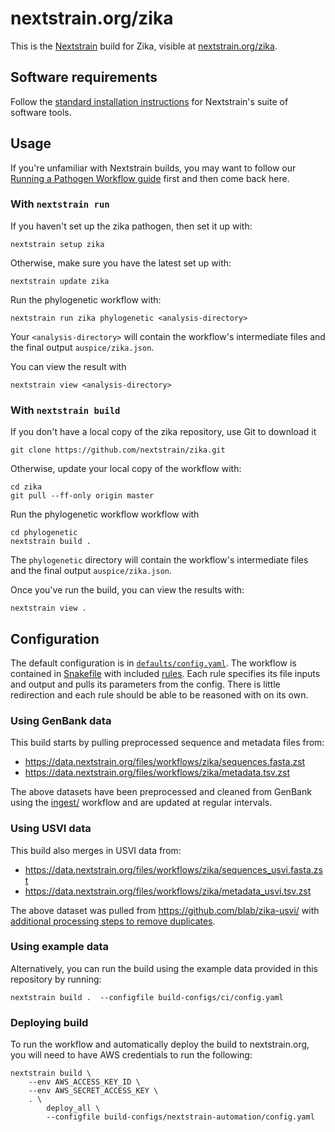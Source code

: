 # nextstrain.org/zika

This is the [Nextstrain](https://nextstrain.org) build for Zika, visible at
[nextstrain.org/zika](https://nextstrain.org/zika).

## Software requirements

Follow the [standard installation instructions](https://docs.nextstrain.org/en/latest/install.html)
for Nextstrain's suite of software tools.

## Usage

If you're unfamiliar with Nextstrain builds, you may want to follow our
[Running a Pathogen Workflow guide][] first and then come back here.

### With `nextstrain run`

If you haven't set up the zika pathogen, then set it up with:

    nextstrain setup zika

Otherwise, make sure you have the latest set up with:

    nextstrain update zika

Run the phylogenetic workflow with:

    nextstrain run zika phylogenetic <analysis-directory>

Your `<analysis-directory>` will contain the workflow's intermediate files
and the final output `auspice/zika.json`.

You can view the result with

    nextstrain view <analysis-directory>

### With `nextstrain build`

If you don't have a local copy of the zika repository, use Git to download it

    git clone https://github.com/nextstrain/zika.git

Otherwise, update your local copy of the workflow with:

    cd zika
    git pull --ff-only origin master

Run the phylogenetic workflow workflow with

    cd phylogenetic
    nextstrain build .

The `phylogenetic` directory will contain the workflow's intermediate files
and the final output `auspice/zika.json`.

Once you've run the build, you can view the results with:

    nextstrain view .

## Configuration

The default configuration is in [`defaults/config.yaml`](./defaults/config.yaml).
The workflow is contained in [Snakefile](Snakefile) with included [rules](rules).
Each rule specifies its file inputs and output and pulls its parameters from the config.
There is little redirection and each rule should be able to be reasoned with on its own.

### Using GenBank data

This build starts by pulling preprocessed sequence and metadata files from:

* https://data.nextstrain.org/files/workflows/zika/sequences.fasta.zst
* https://data.nextstrain.org/files/workflows/zika/metadata.tsv.zst

The above datasets have been preprocessed and cleaned from GenBank using the
[ingest/](../ingest/) workflow and are updated at regular intervals.

### Using USVI data

This build also merges in USVI data from:

* https://data.nextstrain.org/files/workflows/zika/sequences_usvi.fasta.zst
* https://data.nextstrain.org/files/workflows/zika/metadata_usvi.tsv.zst

The above dataset was pulled from https://github.com/blab/zika-usvi/ with [additional processing steps to remove duplicates](https://github.com/nextstrain/zika/blob/f8a6423a7f6b6f1b30b6496d8433b99eff0d54ff/phylogenetic/data/README.md).

### Using example data

Alternatively, you can run the build using the example data provided in this
repository by running:

    nextstrain build .  --configfile build-configs/ci/config.yaml

### Deploying build

To run the workflow and automatically deploy the build to nextstrain.org,
you will need to have AWS credentials to run the following:

```
nextstrain build \
    --env AWS_ACCESS_KEY_ID \
    --env AWS_SECRET_ACCESS_KEY \
    . \
        deploy_all \
        --configfile build-configs/nextstrain-automation/config.yaml
```

[Nextstrain]: https://nextstrain.org
[augur]: https://docs.nextstrain.org/projects/augur/en/stable/
[auspice]: https://docs.nextstrain.org/projects/auspice/en/stable/index.html
[Installing Nextstrain guide]: https://docs.nextstrain.org/en/latest/install.html
[Running a Pathogen Workflow guide]: https://docs.nextstrain.org/en/latest/tutorials/running-a-workflow.html
